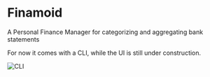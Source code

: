 # Finamoid
A Personal Finance Manager for categorizing and aggregating bank statements

For now it comes with a CLI, while the UI is still under construction.

![CLI](https://github.com/TheAsteroid/finamoid/assets/41196601/f8a6e023-e0d4-4fd0-b341-c599809b6c75)

